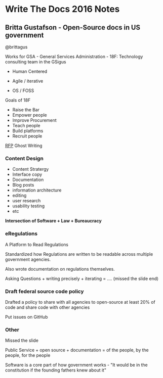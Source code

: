 # Write The Docs 2016 Notes

## Britta Gustafson - Open-Source docs in US government
@brittagus

Works for GSA - General Services Administration - 18F: Technology consulting team in the GSigus

 - Human Centered

 - Agile / iterative

 - OS / FOSS


Goals of 18F

 - Raise the Bar
 - Empower people
 - Improve Procurement
 - Teach people
 - Build platforms
 - Recruit people


[RFP](https://en.wikipedia.org/wiki/Request_for_proposal) Ghost Writing


### Content Design

 - Content Stratergy
 - Interface copy
 - Documentation
 - Blog posts
 - information architecture
 - editing
 - user research
 - usability testing
 - etc

**Intersection of Software + Law + Bureaucracy**

### eRegulations

A Platform to Read Regulations

Standardized how Regulations are written to be readable across multiple government agencies.

Also wrote documentation on regulations themselves.

Asking Questions + writing precisely + iterating = .... (missed the slide end)

### Draft federal source code policy

Drafted a policy to share with all agencies to open-source at least 20% of code and share code with other agencies

Put issues on GitHub



 ### Other

 Missed the slide


Public Service + open source + documentation = of the people, by the people, for the people

Software is a core part of how government works - "It would be in the constitution if the founding fathers knew about it"



